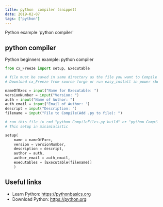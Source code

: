```yaml
---
title: python  compiler (snippet)
date: 2019-02-07
tags: ["python"]
---
```

Python example 'python  compiler'


## python  compiler

Python beginners example: python  compiler

```python
from cx_Freeze import setup, Executable

# file must be saved in same directory as the file you want to Compile
# Download cx_Freeze from source forge or run easy_install in power shell

nameOfExec = input("Name for Executable: ")
versionNumber = input("Version: ")
auth = input("Name of Author: ")
auth_email = input("Email of Author: ")
descript = input("Description: ")
filename = input("File to Compile(Add .py to file): ")

# run this file in cmd "python CompileFiles.py build" or "python CompileFiles.py build_exe"
# This setup in minimialistic

setup(
    name = nameOfExec,
    version = versionNumber,
    description = descript, 
    author = auth,
    author_email = auth_email,
    executables = [Executable(filename)]
    )


```

## Useful links

- Learn Python: https://pythonbasics.org
- Download Python: https://python.org
